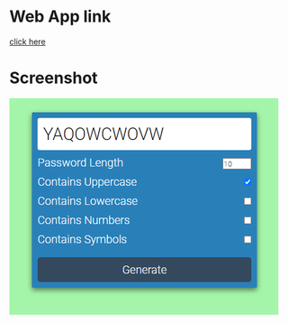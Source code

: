 # Web App link
[click here](https://gdev-password-generator.netlify.app/)

# Screenshot
![webpage](./password-generator.png)